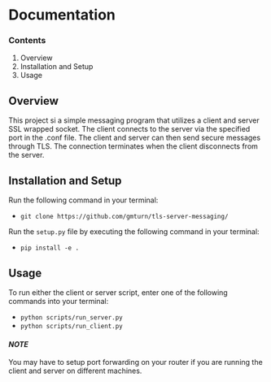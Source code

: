 # Documentation

### Contents
1. Overview
2. Installation and Setup
3. Usage

## Overview
This project si a simple messaging program that utilizes a client and server SSL wrapped socket. The client connects to the server via the specified port in the .conf file. The client and server can then send secure messages through TLS. The connection terminates when the client disconnects from the server.

## Installation and Setup
Run the following command in your terminal:
- `git clone https://github.com/gmturn/tls-server-messaging/`

Run the `setup.py` file by executing the following command in your terminal:
- `pip install -e .`

## Usage
To run either the client or server script, enter one of the following commands into your terminal:
- `python scripts/run_server.py`
- `python scripts/run_client.py`


#### *NOTE*
You may have to setup port forwarding on your router if you are running the client and server on different machines.
